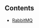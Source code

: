 ## Contents

- [RabbitMQ](https://github.com/johnleoclaudio/knowledge-base/tree/main/messaging/rabbitmq)
